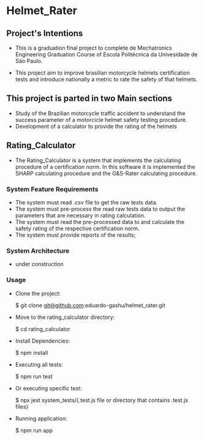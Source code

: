 # Helmet_Rater

## Project's Intentions
* This is a graduation final project to complete de Mechatronics Engineering Graduation Course of Escola Politécnica da Univesidade de São Paulo.

* This project aim to improve brasilian motorcycle helmets certification tests and introduce nationally a metric to rate the safety of that helmets.

## This project is parted in two Main sections
* Study of the Brazilian motorcycle traffic accident to understand the success parameter of a motorcicle helmet safety testing procedure.
* Development of a calculator to provide the rating of the helmets

## Rating_Calculator
* The Rating_Calculator is a system that implements the calculating procedure of a certification norm. In this software it is implemented the SHARP calculating procedure and the G&S-Rater calculating procedure.

### System Feature Requirements
* The system must read .csv file to get the raw tests data.
* The system must pre-process the read raw tests data to output the parameters that are necessary in rating calculation.
* The system must read the pre-processed data to and calculate the safety rating of the respective certification norm.
* The system must provide reports of the results;

### System Architecture

* under construction

### Usage
* Clone the project:

  $ git clone git@github.com:eduardo-gashu/helmet_rater.git

* Move to the rating_calculator directory:

  $ cd rating_calculator

* Install Dependencies:

  $ npm install

* Executing all tests:

  $ npm run test

* Or executing specific test:

  $ npx jest system_tests/{.test.js file or directory that contains .test.js files}

* Running application:

  $ npm run app
